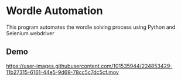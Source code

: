 # Wordle Automation

This program automates the wordle solving process using Python and Selenium webdriver


## Demo
https://user-images.githubusercontent.com/101535944/224853429-11b27315-6161-44e5-9d69-78cc5c7dc5cf.mov




